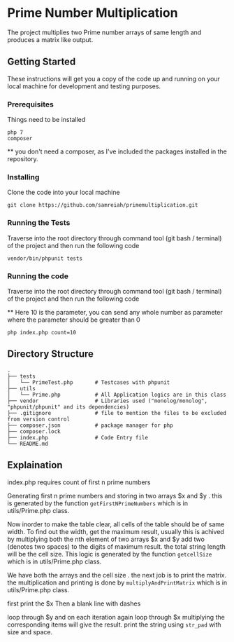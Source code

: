 # Prime Number Multiplication

The project multiplies two Prime number arrays of same length and produces a matrix like output.

## Getting Started

These instructions will get you a copy of the code up and running on your local machine for development and testing purposes.

### Prerequisites

Things need to be installed

```
php 7
composer

```

** you don't need a composer, as I've included the packages installed in the repository.

### Installing

Clone the code into your local machine

```
git clone https://github.com/samreiah/primemultiplication.git
```

### Running the Tests

Traverse into the root directory through command tool (git bash / terminal) of the project and then run the following code 

```
vendor/bin/phpunit tests
```

### Running the code

Traverse into the root directory through command tool (git bash / terminal) of the project and then run the following code 

** Here 10 is the parameter, you can send any whole number as parameter where the parameter should be greater than 0

```
php index.php count=10
```

## Directory Structure

    .
    ├── tests                    
    │   └── PrimeTest.php       # Testcases with phpunit
    ├── utils                   
    │   └── Prime.php           # All Application logics are in this class 
    ├── vendor                  # Libraries used ("monolog/monolog", "phpunit/phpunit" and its dependencies)
    ├── .gitignore              # file to mention the files to be excluded from version control
    ├── composer.json           # package manager for php
    ├── composer.lock
    ├── index.php               # Code Entry file
    └── README.md

## Explaination

index.php requires count of first n prime numbers

Generating first n prime numbers and storing in two arrays $x and $y .
this is generated by the function  `getFirstNPrimeNumbers` which is in utils/Prime.php class.

Now inorder to make the table clear, all cells of the table should be of same width.
To find out the width, get the maximum result, usually this is achived by multiplying both the nth element of two arrays $x and $y
add two (denotes two spaces) to the digits of maximum result. 
the total string length will be the cell size.
This logic is generated by the function `getcellSize` which is in utils/Prime.php class.

We have both the arrays and the cell size . the next job is to print the matrix.
the multiplication and printing is done by `multiplyAndPrintMatrix` which is in utils/Prime.php class.

first print the $x 
Then a blank line with dashes

loop through $y and on each iteration again loop through $x multiplying the corresponding items will give the result.
print the string using `str_pad` with size and space.
